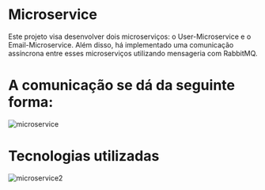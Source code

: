 # Microservice

Este projeto visa desenvolver dois microserviços: o User-Microservice e o Email-Microservice. 
Além disso, há implementado uma comunicação assíncrona entre esses microserviços utilizando mensageria com RabbitMQ.

# A comunicação se dá da seguinte forma:

![microservice](https://github.com/user-attachments/assets/baf0a524-5008-4677-8b8b-417149ff2432)

# Tecnologias utilizadas

![microservice2](https://github.com/user-attachments/assets/1a076255-8d33-4849-a813-b40a6b3b19ec)
